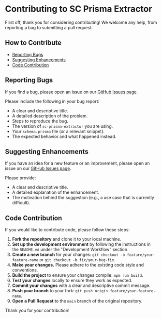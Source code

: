 # Contributing to SC Prisma Extractor

First off, thank you for considering contributing! We welcome any help, from reporting a bug to submitting a pull request.

## How to Contribute

- [Reporting Bugs](#reporting-bugs)
- [Suggesting Enhancements](#suggesting-enhancements)
- [Code Contribution](#code-contribution)

## Reporting Bugs

If you find a bug, please open an issue on our [GitHub Issues page](https://github.com/saulotarsobc/sc-prisma-extractor/issues).

Please include the following in your bug report:
- A clear and descriptive title.
- A detailed description of the problem.
- Steps to reproduce the bug.
- The version of `sc-prisma-extractor` you are using.
- Your `schema.prisma` file (or a relevant snippet).
- The expected behavior and what happened instead.

## Suggesting Enhancements

If you have an idea for a new feature or an improvement, please open an issue on our [GitHub Issues page](https://github.com/saulotarsobc/sc-prisma-extractor/issues).

Please provide:
- A clear and descriptive title.
- A detailed explanation of the enhancement.
- The motivation behind the suggestion (e.g., a use case that is currently difficult).

## Code Contribution

If you would like to contribute code, please follow these steps:

1. **Fork the repository** and clone it to your local machine.
2. **Set up the development environment** by following the instructions in the `README.md` under the "Development Workflow" section.
3. **Create a new branch** for your changes: `git checkout -b feature/your-feature-name` or `git checkout -b fix/your-bug-fix`.
4. **Make your changes.** Please adhere to the existing code style and conventions.
5. **Build the project** to ensure your changes compile: `npm run build`.
6. **Test your changes** locally to ensure they work as expected.
7. **Commit your changes** with a clear and descriptive commit message.
8. **Push your branch** to your fork: `git push origin feature/your-feature-name`.
9. **Open a Pull Request** to the `main` branch of the original repository.

Thank you for your contribution!